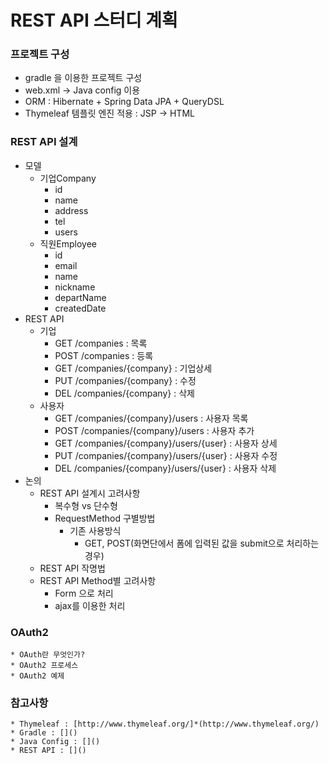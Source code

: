 REST API 스터디 계획
===================

### 프로젝트 구성
* gradle 을 이용한 프로젝트 구성
* web.xml -> Java config 이용
* ORM : Hibernate + Spring Data JPA + QueryDSL
* Thymeleaf 템플릿 엔진 적용 : JSP -> HTML 

### REST API 설계
* 모델
	* 기업Company
		- id
		- name
		- address
		- tel
		- users
	* 직원Employee
		- id
		- email
		- name
		- nickname
		- departName
		- createdDate
* REST API
	* 기업
		- GET /companies : 목록
		- POST /companies : 등록
		- GET /companies/{company} : 기업상세
		- PUT /companies/{company} : 수정
		- DEL /companies/{company} : 삭제
	* 사용자
		- GET /companies/{company}/users : 사용자 목록
		- POST /companies/{company}/users : 사용자 추가
		- GET /companies/{company}/users/{user} : 사용자 상세
		- PUT /companies/{company}/users/{user} : 사용자 수정
		- DEL /companies/{company}/users/{user} : 사용자 삭제
* 논의
	* REST API 설계시 고려사항
		- 복수형 vs 단수형
		- RequestMethod 구별방법
			- 기존 사용방식
				- GET, POST(화면단에서 폼에 입력된 값을 submit으로 처리하는 경우)
	* REST API 작명법
	* REST API Method별 고려사항
		- Form 으로 처리
		- ajax를 이용한 처리

### OAuth2
	* OAuth란 무엇인가?
	* OAuth2 프로세스
	* OAuth2 예제

### 참고사항
	* Thymeleaf : [http://www.thymeleaf.org/]*(http://www.thymeleaf.org/)
	* Gradle : []()
	* Java Config : []()
	* REST API : []()
	